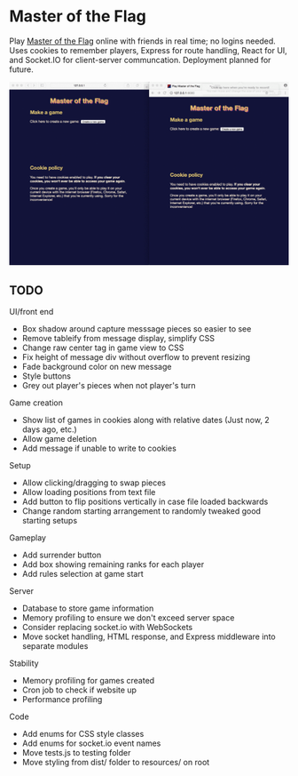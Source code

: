 # Master of the Flag

Play [Master of the Flag](https://en.wikipedia.org/wiki/Stratego) online with friends in real time; no logins needed. Uses cookies to remember players, Express for route handling, React for UI, and Socket.IO for client-server communcation. Deployment planned for future.

![demo](demo.gif)

## TODO

UI/front end

- Box shadow around capture messsage pieces so easier to see
- Remove tableify from message display, simplify CSS
- Change raw center tag in game view to CSS
- Fix height of message div without overflow to prevent resizing
- Fade background color on new message
- Style buttons
- Grey out player's pieces when not player's turn

Game creation

- Show list of games in cookies along with relative dates (Just now, 2 days ago, etc.)
- Allow game deletion
- Add message if unable to write to cookies

Setup

- Allow clicking/dragging to swap pieces
- Allow loading positions from text file
- Add button to flip positions vertically in case file loaded backwards
- Change random starting arrangement to randomly tweaked good starting setups

Gameplay

- Add surrender button
- Add box showing remaining ranks for each player
- Add rules selection at game start

Server

- Database to store game information
- Memory profiling to ensure we don't exceed server space
- Consider replacing socket.io with WebSockets
- Move socket handling, HTML response, and Express middleware into separate modules

Stability

- Memory profiling for games created
- Cron job to check if website up
- Performance profiling

Code

- Add enums for CSS style classes
- Add enums for socket.io event names
- Move tests.js to testing folder
- Move styling from dist/ folder to resources/ on root
